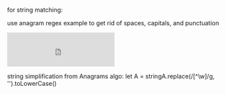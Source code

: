 for string matching: 

  use anagram regex example to get rid of spaces, capitals, and punctuation



  <iframe src="https://open.spotify.com/embed/track/2dxjKgT0li4qBI3QwuN9Ih" width="250" height="80" frameborder="0" allowtransparency="true" allow="encrypted-media"></iframe>



  string simplification from Anagrams algo: 
  let A = stringA.replace(/[^\w]/g, '').toLowerCase()